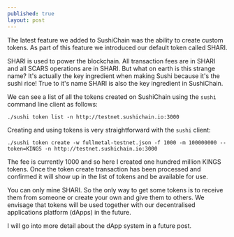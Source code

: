 ```yaml
---
published: true
layout: post
---
```

The latest feature we added to SushiChain was the ability to create custom tokens. As part of this feature we introduced our default token called SHARI. 

SHARI is used to power the blockchain. All transaction fees are in SHARI and all SCARS operations are in SHARI. But what on earth is this strange name? It's actually the key ingredient when making Sushi because it's the sushi rice! True to it's name SHARI is also the key ingredient in SushiChain.

We can see a list of all the tokens created on SushiChain using the `sushi` command line client as follows:

```
./sushi token list -n http://testnet.sushichain.io:3000
```

Creating and using tokens is very straightforward with the `sushi` client:

```
./sushi token create -w fullmetal-testnet.json -f 1000 -m 100000000 --token=KINGS -n http://testnet.sushichain.io:3000
```

The fee is currently 1000 and so here I created one hundred million KINGS tokens. Once the token create transaction has been processed and confirmed it will show up in the list of tokens and be available for use.

You can only mine SHARI. So the only way to get some tokens is to receive them from someone or create your own and give them to others. We envisage that tokens will be used together with our decentralised applications platform (dApps) in the future.

I will go into more detail about the dApp system in a future post.
